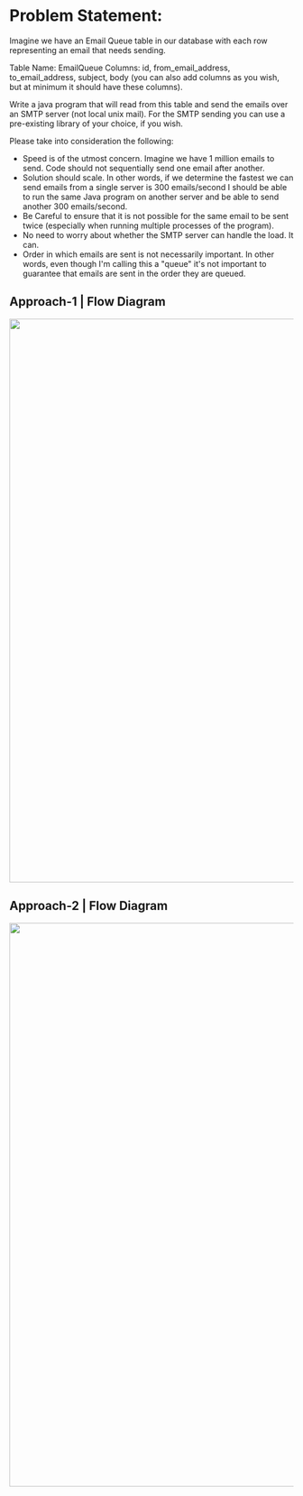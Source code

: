 
# Problem Statement: 

Imagine we have an Email Queue table in our database with each row representing an email that needs sending.

Table Name: EmailQueue
Columns: id, from_email_address, to_email_address, subject, body (you can also add columns as you wish, but at minimum it should have these columns).

Write a java program that will read from this table and send the emails over an SMTP server (not local unix mail). For the SMTP sending you can use a pre-existing library of your choice, if you wish.

Please take into consideration the following:
-  Speed is of the utmost concern. Imagine we have 1 million emails to send. Code should not sequentially send one email after another.
-  Solution should scale. In other words, if we determine the fastest we can send emails from a single server is 300 emails/second I should be able to run the same Java program on another server and be able to send another 300 emails/second.
-  Be Careful to ensure that it is not possible for the same email to be sent twice (especially when running multiple processes of the program).
-  No need to worry about whether the SMTP server can handle the load. It can.
-  Order in which emails are sent is not necessarily important. In other words, even though I'm calling this a "queue" it's not important to guarantee that emails are sent in the order they are queued.



## Approach-1 | Flow Diagram


<img src="https://github.com/x0v/Automated-Email-Sender/blob/master/Approach-1.jpg" width="1000">





## Approach-2 | Flow Diagram


<img src="https://github.com/x0v/Automated-Email-Sender/blob/master/Approach-2.jpg" width="1000">

